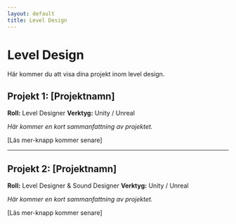 ```yaml
---
layout: default
title: Level Design
---
```


<div class="page">
  <h1 class="page-title">Level Design</h1>
  <p>Här kommer du att visa dina projekt inom level design.</p>
</div>

## Projekt 1: [Projektnamn]

**Roll:** Level Designer
**Verktyg:** Unity / Unreal

*Här kommer en kort sammanfattning av projektet.*

[Läs mer-knapp kommer senare]

---

## Projekt 2: [Projektnamn]

**Roll:** Level Designer & Sound Designer
**Verktyg:** Unity / Unreal

*Här kommer en kort sammanfattning av projektet.*

[Läs mer-knapp kommer senare]
